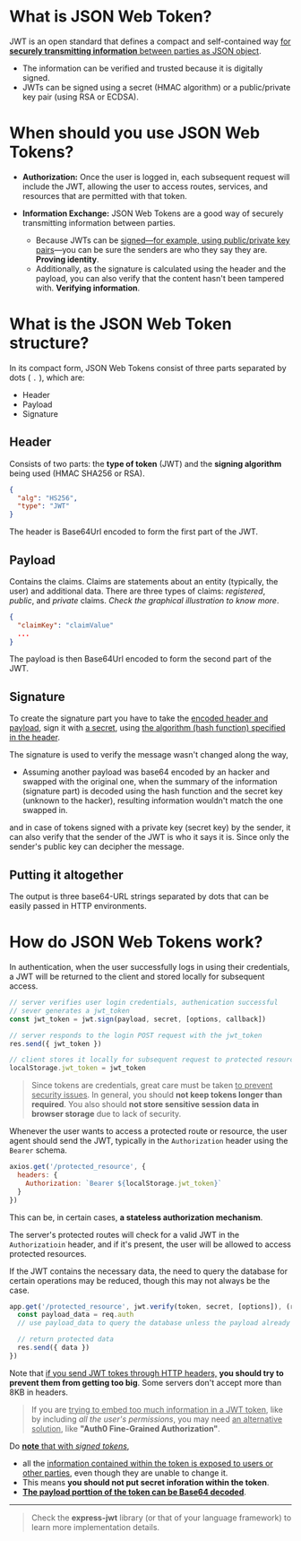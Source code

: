 # What is JSON Web Token?
JWT is an open standard that defines a compact and self-contained way <u>for **securely transmitting information** between parties as JSON object</u>. 
- The information can be verified and trusted because it is digitally signed. 
- JWTs can be signed using a secret (HMAC algorithm) or a public/private key pair (using RSA or ECDSA).


# When should you use JSON Web Tokens?
- **Authorization:** Once the user is logged in, each subsequent request will include the JWT, allowing the user to access routes, services, and resources that are permitted with that token.

- **Information Exchange:** JSON Web Tokens are a good way of securely transmitting information between parties.
  - Because JWTs can be <u>signed—for example, using public/private key pairs</u>—you can be sure the senders are who they say they are. **Proving identity**.
  - Additionally, as the signature is calculated using the header and the payload, you can also verify that the content hasn't been tampered with. **Verifying information**.

# What is the JSON Web Token structure?
In its compact form, JSON Web Tokens consist of three parts separated by dots ( `.` ), which are:

- Header
- Payload
- Signature

## Header
Consists of two parts: the **type of token** (JWT) and the **signing algorithm** being used (HMAC SHA256 or RSA).
```json
{
  "alg": "HS256",
  "type": "JWT"
}
```
The header is Base64Url encoded to form the first part of the JWT.

## Payload
Contains the claims. Claims are statements about an entity (typically, the user) and additional data. There are three types of claims: *registered*, *public*, and *private* claims. *Check the graphical illustration to know more*.

```json
{
  "claimKey": "claimValue"
  ...
}
```
The payload is then Base64Url encoded to form the second part of the JWT.

## Signature
To create the signature part you have to take the <u>encoded header and payload</u>, sign it with <u>a secret</u>, using <u>the algorithm (hash function) specified in the header</u>.

The signature is used to verify the message wasn't changed along the way,
  - Assuming another payload was base64 encoded by an hacker and swapped with the original one, when the summary of the information (signature part) is decoded using the hash function and the secret key (unknown to the hacker), resulting information wouldn't match the one swapped in.

and in case of tokens signed with a private key (secret key) by the sender, it can also verify that the sender of the JWT is who it says it is. Since only the sender's public key can decipher the message.

## Putting it altogether
The output is three base64-URL strings separated by dots that can be easily passed in HTTP environments.

# How do JSON Web Tokens work?
In authentication, when the user successfully logs in using their credentials, a JWT will be returned to the client and stored locally for subsequent access.

```js
// server verifies user login credentials, authenication successful
// sever generates a jwt_token
const jwt_token = jwt.sign(payload, secret, [options, callback])

// server responds to the login POST request with the jwt_token
res.send({ jwt_token })

// client stores it locally for subsequent request to protected resource
localStorage.jwt_token = jwt_token
```

> Since tokens are credentials, great care must be taken <u>to prevent security issues</u>. In general, you should **not keep tokens longer than required**. You also should **not store sensitive session data in browser storage** due to lack of security. 

Whenever the user wants to access a protected route or resource, the user agent should send the JWT, typically in the `Authorization` header using the `Bearer` schema.

```js
axios.get('/protected_resource', { 
  headers: {
    Authorization: `Bearer ${localStorage.jwt_token}`
  }
})
```
This can be, in certain cases, **a stateless authorization mechanism**.

The server's protected routes will check for a valid JWT in the `Authorizatioin` header, and if it's present, the user will be allowed to access protected resources. 

If the JWT contains the necessary data, the need to query the database for certain operations may be reduced, though this may not always be the case.

```js
app.get('/protected_resource', jwt.verify(token, secret, [options]), (req, res) => {
  const payload_data = req.auth
  // use payload_data to query the database unless the payload already contains the data, for example, the needed user details

  // return protected data
  res.send({ data })
})
```

Note that <u>if you send JWT tokes through HTTP headers,</u> **you should try to prevent them from getting too big**. Some servers don't accept more than 8KB in headers. 

> If you are <u>trying to embed too much information in a JWT token</u>, like by including *all the user's permissions*, you may need <u>an alternative solution</u>, like **"Auth0 Fine-Grained Authorization"**.

Do <u>**note** that with *signed tokens*</u>, 
- all the <u>information contained within the token is exposed to users or other parties</u>, even though they are unable to change it. 
- This means **you should not put secret inforation within the token**. 
- **<u>The payload porttion of the token can be Base64 decoded</u>**.

---

> Check the **express-jwt** library (or that of your language framework) to learn more implementation details.